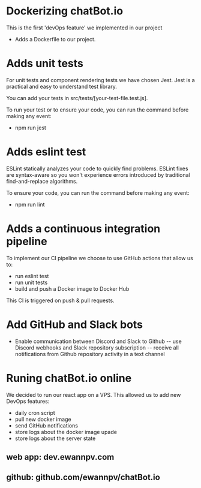 # Dockerizing chatBot.io
This is the first 'devOps feature' we implemented in our project
- Adds a Dockerfile to our project.

# Adds unit tests
For unit tests and component rendering tests we have chosen Jest. Jest is a practical and easy to understand test library.

You can add your tests in src/tests/[your-test-file.test.js].

To run your test or to ensure your code, you can run the command before making any event:
- npm run jest

# Adds eslint test
ESLint statically analyzes your code to quickly find problems. ESLint fixes are syntax-aware so you won't experience errors introduced by traditional find-and-replace algorithms.

To ensure your code, you can run the command before making any event:
- npm run lint

# Adds a continuous integration pipeline
To implement our CI pipeline we choose to use GitHub actions that allow us to:
- run eslint test
- run unit tests
- build and push a Docker image to Docker Hub

This CI is triggered on push & pull requests.

# Add GitHub and Slack bots
- Enable communication between Discord and Slack to Github
-- use Discord webhooks and Slack repository subscription
-- receive all notifications from Github repository activity in a text channel

# Runing chatBot.io online
We decided to run our react app on a VPS. This allowed us to add new DevOps  features:
- daily cron script
- pull new docker image
- send GitHub notifications
- store logs about the docker image upade
- store logs about the server state

## web app: dev.ewannpv.com

## github: github.com/ewannpv/chatBot.io


